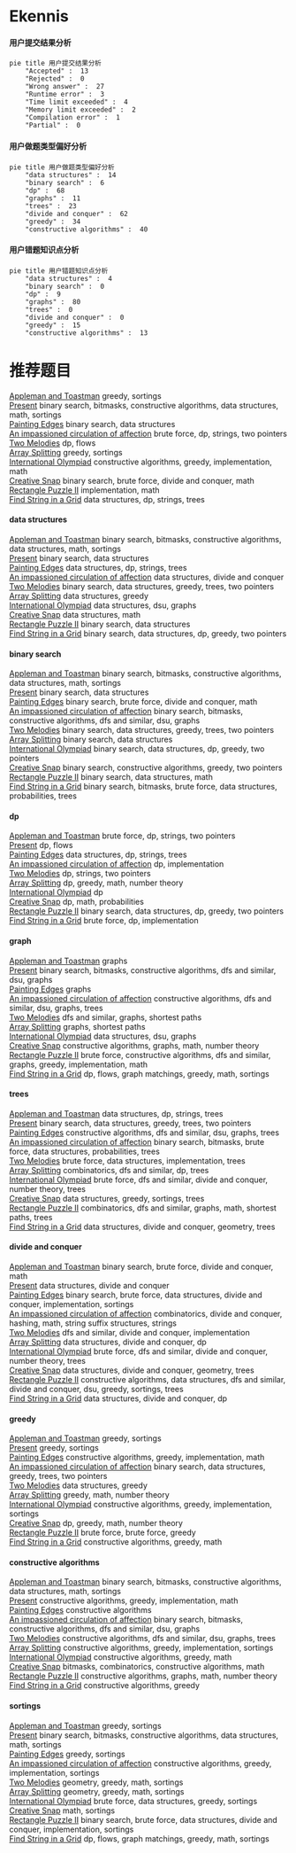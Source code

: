 # Ekennis
<!-- tabs:start -->
#### **用户提交结果分析**

```mermaid
pie title 用户提交结果分析
    "Accepted" :  13
    "Rejected" :  0
    "Wrong answer" :  27
    "Runtime error" :  3
    "Time limit exceeded" :  4
    "Memory limit exceeded" :  2
    "Compilation error" :  1
    "Partial" :  0
```
#### **用户做题类型偏好分析**

```mermaid
pie title 用户做题类型偏好分析
    "data structures" :  14
    "binary search" :  6
    "dp" :  68
    "graphs" :  11
    "trees" :  23
    "divide and conquer" :  62
    "greedy" :  34
    "constructive algorithms" :  40
```
#### **用户错题知识点分析**

```mermaid
pie title 用户错题知识点分析
    "data structures" :  4
    "binary search" :  0
    "dp" :  9
    "graphs" :  80
    "trees" :  0
    "divide and conquer" :  0
    "greedy" :  15
    "constructive algorithms" :  13
```
<!-- tabs:end -->
# 推荐题目
[Appleman and Toastman](http://codeforces.com/problemset/problem/461/A)		greedy,
                        sortings		  
[Present](https://codeforces.com/contest/1323/problem/D)		binary search,
                        bitmasks,
                        constructive algorithms,
                        data structures,
                        math,
                        sortings		  
[Painting Edges](http://codeforces.com/problemset/problem/576/E)		binary search,
                        data structures		  
[An impassioned circulation of affection](http://codeforces.com/problemset/problem/814/C)		brute force,
                        dp,
                        strings,
                        two pointers		  
[Two Melodies](http://codeforces.com/problemset/problem/813/D)		dp,
                        flows		  
[Array Splitting](http://codeforces.com/problemset/problem/1197/C)		greedy,
                        sortings		  
[International Olympiad](http://codeforces.com/problemset/problem/662/D)		constructive algorithms,
                        greedy,
                        implementation,
                        math		  
[Creative Snap](http://codeforces.com/problemset/problem/1111/C)		binary search,
                        brute force,
                        divide and conquer,
                        math		  
[Rectangle Puzzle II](https://codeforces.com/contest/304/problem/D)		implementation,
                        math		  
[Find String in a Grid](http://codeforces.com/problemset/problem/1252/D)		data structures,
                        dp,
                        strings,
                        trees		  
<!-- tabs:start -->
#### **data structures**
[Appleman and Toastman](https://codeforces.com/contest/1323/problem/D)		binary search,
                        bitmasks,
                        constructive algorithms,
                        data structures,
                        math,
                        sortings		  
[Present](http://codeforces.com/problemset/problem/576/E)		binary search,
                        data structures		  
[Painting Edges](http://codeforces.com/problemset/problem/1252/D)		data structures,
                        dp,
                        strings,
                        trees		  
[An impassioned circulation of affection](http://codeforces.com/problemset/problem/480/E)		data structures,
                        divide and conquer		  
[Two Melodies](http://codeforces.com/problemset/problem/414/D)		binary search,
                        data structures,
                        greedy,
                        trees,
                        two pointers		  
[Array Splitting](http://codeforces.com/problemset/problem/725/D)		data structures,
                        greedy		  
[International Olympiad](http://codeforces.com/problemset/problem/813/F)		data structures,
                        dsu,
                        graphs		  
[Creative Snap](http://codeforces.com/problemset/problem/316/E3)		data structures,
                        math		  
[Rectangle Puzzle II](http://codeforces.com/problemset/problem/813/E)		binary search,
                        data structures		  
[Find String in a Grid](http://codeforces.com/problemset/problem/1492/C)		binary search,
                        data structures,
                        dp,
                        greedy,
                        two pointers		  
#### **binary search**
[Appleman and Toastman](https://codeforces.com/contest/1323/problem/D)		binary search,
                        bitmasks,
                        constructive algorithms,
                        data structures,
                        math,
                        sortings		  
[Present](http://codeforces.com/problemset/problem/576/E)		binary search,
                        data structures		  
[Painting Edges](http://codeforces.com/problemset/problem/1111/C)		binary search,
                        brute force,
                        divide and conquer,
                        math		  
[An impassioned circulation of affection](https://codeforces.com/contest/1362/problem/F)		binary search,
                        bitmasks,
                        constructive algorithms,
                        dfs and similar,
                        dsu,
                        graphs		  
[Two Melodies](http://codeforces.com/problemset/problem/414/D)		binary search,
                        data structures,
                        greedy,
                        trees,
                        two pointers		  
[Array Splitting](http://codeforces.com/problemset/problem/813/E)		binary search,
                        data structures		  
[International Olympiad](http://codeforces.com/problemset/problem/1492/C)		binary search,
                        data structures,
                        dp,
                        greedy,
                        two pointers		  
[Creative Snap](http://codeforces.com/problemset/problem/1463/D)		binary search,
                        constructive algorithms,
                        greedy,
                        two pointers		  
[Rectangle Puzzle II](http://codeforces.com/problemset/problem/1490/G)		binary search,
                        data structures,
                        math		  
[Find String in a Grid](http://codeforces.com/problemset/problem/1479/D)		binary search,
                        bitmasks,
                        brute force,
                        data structures,
                        probabilities,
                        trees		  
#### **dp**
[Appleman and Toastman](http://codeforces.com/problemset/problem/814/C)		brute force,
                        dp,
                        strings,
                        two pointers		  
[Present](http://codeforces.com/problemset/problem/813/D)		dp,
                        flows		  
[Painting Edges](http://codeforces.com/problemset/problem/1252/D)		data structures,
                        dp,
                        strings,
                        trees		  
[An impassioned circulation of affection](https://codeforces.com/contest/1113/problem/C)		dp,
                        implementation		  
[Two Melodies](http://codeforces.com/problemset/problem/386/C)		dp,
                        strings,
                        two pointers		  
[Array Splitting](http://codeforces.com/problemset/problem/792/C)		dp,
                        greedy,
                        math,
                        number theory		  
[International Olympiad](https://codeforces.com/contest/1382/problem/D)		dp		  
[Creative Snap](http://codeforces.com/problemset/problem/248/E)		dp,
                        math,
                        probabilities		  
[Rectangle Puzzle II](http://codeforces.com/problemset/problem/1492/C)		binary search,
                        data structures,
                        dp,
                        greedy,
                        two pointers		  
[Find String in a Grid](https://codeforces.com/contest/1457/problem/C)		brute force,
                        dp,
                        implementation		  
#### **graph**
[Appleman and Toastman](http://codeforces.com/problemset/problem/1055/A)		graphs		  
[Present](https://codeforces.com/contest/1362/problem/F)		binary search,
                        bitmasks,
                        constructive algorithms,
                        dfs and similar,
                        dsu,
                        graphs		  
[Painting Edges](https://codeforces.com/contest/1230/problem/F)		graphs		  
[An impassioned circulation of affection](https://codeforces.com/contest/699/problem/D)		constructive algorithms,
                        dfs and similar,
                        dsu,
                        graphs,
                        trees		  
[Two Melodies](http://codeforces.com/problemset/problem/1320/B)		dfs and similar,
                        graphs,
                        shortest paths		  
[Array Splitting](http://codeforces.com/problemset/problem/1063/B)		graphs,
                        shortest paths		  
[International Olympiad](http://codeforces.com/problemset/problem/813/F)		data structures,
                        dsu,
                        graphs		  
[Creative Snap](http://codeforces.com/problemset/problem/1485/D)		constructive algorithms,
                        graphs,
                        math,
                        number theory		  
[Rectangle Puzzle II](http://codeforces.com/problemset/problem/1487/C)		brute force,
                        constructive algorithms,
                        dfs and similar,
                        graphs,
                        greedy,
                        implementation,
                        math		  
[Find String in a Grid](http://codeforces.com/problemset/problem/1437/C)		dp,
                        flows,
                        graph matchings,
                        greedy,
                        math,
                        sortings		  
#### **trees**
[Appleman and Toastman](http://codeforces.com/problemset/problem/1252/D)		data structures,
                        dp,
                        strings,
                        trees		  
[Present](http://codeforces.com/problemset/problem/414/D)		binary search,
                        data structures,
                        greedy,
                        trees,
                        two pointers		  
[Painting Edges](https://codeforces.com/contest/699/problem/D)		constructive algorithms,
                        dfs and similar,
                        dsu,
                        graphs,
                        trees		  
[An impassioned circulation of affection](http://codeforces.com/problemset/problem/1479/D)		binary search,
                        bitmasks,
                        brute force,
                        data structures,
                        probabilities,
                        trees		  
[Two Melodies](http://codeforces.com/problemset/problem/1511/C)		brute force,
                        data structures,
                        implementation,
                        trees		  
[Array Splitting](http://codeforces.com/problemset/problem/1499/F)		combinatorics,
                        dfs and similar,
                        dp,
                        trees		  
[International Olympiad](http://codeforces.com/problemset/problem/1491/E)		brute force,
                        dfs and similar,
                        divide and conquer,
                        number theory,
                        trees		  
[Creative Snap](http://codeforces.com/problemset/problem/1466/D)		data structures,
                        greedy,
                        sortings,
                        trees		  
[Rectangle Puzzle II](http://codeforces.com/problemset/problem/1495/D)		combinatorics,
                        dfs and similar,
                        graphs,
                        math,
                        shortest paths,
                        trees		  
[Find String in a Grid](http://codeforces.com/problemset/problem/1303/G)		data structures,
                        divide and conquer,
                        geometry,
                        trees		  
#### **divide and conquer**
[Appleman and Toastman](http://codeforces.com/problemset/problem/1111/C)		binary search,
                        brute force,
                        divide and conquer,
                        math		  
[Present](http://codeforces.com/problemset/problem/480/E)		data structures,
                        divide and conquer		  
[Painting Edges](http://codeforces.com/problemset/problem/1461/D)		binary search,
                        brute force,
                        data structures,
                        divide and conquer,
                        implementation,
                        sortings		  
[An impassioned circulation of affection](http://codeforces.com/problemset/problem/1466/G)		combinatorics,
                        divide and conquer,
                        hashing,
                        math,
                        string suffix structures,
                        strings		  
[Two Melodies](http://codeforces.com/problemset/problem/1490/D)		dfs and similar,
                        divide and conquer,
                        implementation		  
[Array Splitting](https://codeforces.com/contest/1483/problem/C)		data structures,
                        divide and conquer,
                        dp		  
[International Olympiad](http://codeforces.com/problemset/problem/1491/E)		brute force,
                        dfs and similar,
                        divide and conquer,
                        number theory,
                        trees		  
[Creative Snap](http://codeforces.com/problemset/problem/1303/G)		data structures,
                        divide and conquer,
                        geometry,
                        trees		  
[Rectangle Puzzle II](http://codeforces.com/problemset/problem/1494/D)		constructive algorithms,
                        data structures,
                        dfs and similar,
                        divide and conquer,
                        dsu,
                        greedy,
                        sortings,
                        trees		  
[Find String in a Grid](http://codeforces.com/problemset/problem/1482/E)		data structures,
                        divide and conquer,
                        dp		  
#### **greedy**
[Appleman and Toastman](http://codeforces.com/problemset/problem/461/A)		greedy,
                        sortings		  
[Present](http://codeforces.com/problemset/problem/1197/C)		greedy,
                        sortings		  
[Painting Edges](http://codeforces.com/problemset/problem/662/D)		constructive algorithms,
                        greedy,
                        implementation,
                        math		  
[An impassioned circulation of affection](http://codeforces.com/problemset/problem/414/D)		binary search,
                        data structures,
                        greedy,
                        trees,
                        two pointers		  
[Two Melodies](http://codeforces.com/problemset/problem/725/D)		data structures,
                        greedy		  
[Array Splitting](http://codeforces.com/problemset/problem/1372/B)		greedy,
                        math,
                        number theory		  
[International Olympiad](http://codeforces.com/problemset/problem/814/A)		constructive algorithms,
                        greedy,
                        implementation,
                        sortings		  
[Creative Snap](http://codeforces.com/problemset/problem/792/C)		dp,
                        greedy,
                        math,
                        number theory		  
[Rectangle Puzzle II](http://codeforces.com/problemset/problem/1415/B)		brute force,
                        brute force,
                        greedy		  
[Find String in a Grid](http://codeforces.com/problemset/problem/1408/B)		constructive algorithms,
                        greedy,
                        math		  
#### **constructive algorithms**
[Appleman and Toastman](https://codeforces.com/contest/1323/problem/D)		binary search,
                        bitmasks,
                        constructive algorithms,
                        data structures,
                        math,
                        sortings		  
[Present](http://codeforces.com/problemset/problem/662/D)		constructive algorithms,
                        greedy,
                        implementation,
                        math		  
[Painting Edges](http://codeforces.com/problemset/problem/814/B)		constructive algorithms		  
[An impassioned circulation of affection](https://codeforces.com/contest/1362/problem/F)		binary search,
                        bitmasks,
                        constructive algorithms,
                        dfs and similar,
                        dsu,
                        graphs		  
[Two Melodies](https://codeforces.com/contest/699/problem/D)		constructive algorithms,
                        dfs and similar,
                        dsu,
                        graphs,
                        trees		  
[Array Splitting](http://codeforces.com/problemset/problem/814/A)		constructive algorithms,
                        greedy,
                        implementation,
                        sortings		  
[International Olympiad](http://codeforces.com/problemset/problem/1408/B)		constructive algorithms,
                        greedy,
                        math		  
[Creative Snap](http://codeforces.com/problemset/problem/1513/B)		bitmasks,
                        combinatorics,
                        constructive algorithms,
                        math		  
[Rectangle Puzzle II](http://codeforces.com/problemset/problem/1485/D)		constructive algorithms,
                        graphs,
                        math,
                        number theory		  
[Find String in a Grid](http://codeforces.com/problemset/problem/1493/A)		constructive algorithms,
                        greedy		  
#### **sortings**
[Appleman and Toastman](http://codeforces.com/problemset/problem/461/A)		greedy,
                        sortings		  
[Present](https://codeforces.com/contest/1323/problem/D)		binary search,
                        bitmasks,
                        constructive algorithms,
                        data structures,
                        math,
                        sortings		  
[Painting Edges](http://codeforces.com/problemset/problem/1197/C)		greedy,
                        sortings		  
[An impassioned circulation of affection](http://codeforces.com/problemset/problem/814/A)		constructive algorithms,
                        greedy,
                        implementation,
                        sortings		  
[Two Melodies](https://codeforces.com/contest/1496/problem/C)		geometry,
                        greedy,
                        math,
                        sortings		  
[Array Splitting](http://codeforces.com/problemset/problem/1495/A)		geometry,
                        greedy,
                        math,
                        sortings		  
[International Olympiad](http://codeforces.com/problemset/problem/1497/A)		brute force,
                        data structures,
                        greedy,
                        sortings		  
[Creative Snap](http://codeforces.com/problemset/problem/1427/A)		math,
                        sortings		  
[Rectangle Puzzle II](http://codeforces.com/problemset/problem/1461/D)		binary search,
                        brute force,
                        data structures,
                        divide and conquer,
                        implementation,
                        sortings		  
[Find String in a Grid](http://codeforces.com/problemset/problem/1437/C)		dp,
                        flows,
                        graph matchings,
                        greedy,
                        math,
                        sortings		  
<!-- tabs:end -->
